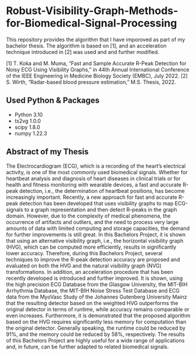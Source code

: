 # Robust-Visibility-Graph-Methods-for-Biomedical-Signal-Processing
This repository provides the algorithm that I have imporoved as part of my bachelor thesis. The algorithm is based on [1], and an acceleration technique introduced in [2] was used and and further modified.

[1] T. Koka and M. Muma, “Fast and Sample Accurate R-Peak Detection for Noisy ECG Using Visibility
Graphs,” in 44th Annual International Conference of the IEEE Engineering in Medicine Biology Society
(EMBC), July 2022.
[2] S. Wirth, “Radar-based blood pressure estimation,” M.S. Thesis, 2022.

## Used Python & Packages
- Python 3.10
- ts2vg 1.0.0
- scipy 1.8.0
- numpy 1.22.3

## Abstract of my Thesis
The Electrocardiogram (ECG), which is a recording of the heart’s electrical activity, is one of the most commonly
used biomedical signals. Whether for heartbeat analysis and diagnosis of heart diseases in clinical trials or
for health and fitness monitoring with wearable devices, a fast and accurate R-peak detection, i.e., the
determination of heartbeat positions, has become increasingly important. Recently, a new approach for fast
and accurate R-peak detection has been developed that uses visibility graphs to map ECG-signals to a graph
representation and then detect R-peaks in the graph domain. However, due to the complexity of medical
phenomena, the occurrence of artifacts and outliers, and the need to process very large amounts of data
with limited computing and storage capacities, the demand for further improvements is still great. In this
Bachelors Project, it is shown that using an alternative visibility graph, i.e., the horizontal visibility graph
(HVG), which can be computed more efficiently, results in significantly lower accuracy. Therefore, during this
Bachelors Project, several techniques to improve the R-peak detection accuracy are proposed and evaluated on
both the HVG and the natural visibility graph (NVG) transformations. In addition, an acceleration procedure
that has been recently developed is introduced and further improved. It is shown, using the high precision
ECG Database from the Glasgow University, the MIT-BIH Arrhythmia Database, the MIT-BIH Noise Stress
Test Database and ECG data from the MyoVasc Study of the Johannes Gutenberg University Mainz that the
resulting detector based on the weighted HVG outperforms the original detector in terms of runtime, while
accuracy remains comparable or even increases. Furthermore, it is demonstrated that the proposed algorithm
based on the HVG requires significantly less memory for computation than the original detector. Generally
speaking, the runtime could be reduced by 91%, and the memory could be reduced by 58%, respectively. The
results of this Bachelors Project are highly useful for a wide range of applications and, in future, can be further
adapted to related biomedical signals.
